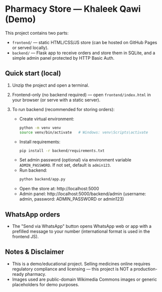 # Pharmacy Store — Khaleek Qawi (Demo)

This project contains two parts:
- `frontend/` — static HTML/CSS/JS store (can be hosted on GitHub Pages or served locally).
- `backend/` — Flask app to receive orders and store them in SQLite, and a simple admin panel protected by HTTP Basic Auth.

## Quick start (local)

1. Unzip the project and open a terminal.
2. Frontend-only (no backend required) — open `frontend/index.html` in your browser (or serve with a static server).

3. To run backend (recommended for storing orders):
   - Create virtual environment:
     ```bash
     python -m venv venv
     source venv/bin/activate   # Windows: venv\Scripts\activate
     ```
   - Install requirements:
     ```bash
     pip install -r backend/requirements.txt
     ```
   - Set admin password (optional) via environment variable `ADMIN_PASSWORD`. If not set, default is `admin123`.
   - Run backend:
     ```bash
     python backend/app.py
     ```
   - Open the store at: http://localhost:5000
   - Admin panel: http://localhost:5000/backend/admin  (username: admin, password: ADMIN_PASSWORD or admin123)

## WhatsApp orders
- The "Send via WhatsApp" button opens WhatsApp web or app with a prefilled message to your number (international format is used in the frontend JS).

## Notes & Disclaimer
- This is a demo/educational project. Selling medicines online requires regulatory compliance and licensing — this project is NOT a production-ready pharmacy.
- Images used are public-domain Wikimedia Commons images or generic placeholders for demo purposes.
